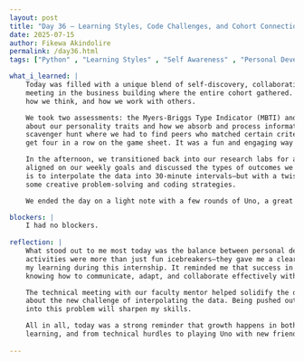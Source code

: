```yaml
---
layout: post
title: "Day 36 – Learning Styles, Code Challenges, and Cohort Connection"
date: 2025-07-15
author: Fikewa Akindolire
permalink: /day36.html
tags: ["Python" , "Learning Styles" , "Self Awareness" , "Personal Development" , "Interpolation" , "Tech Internships" , "Machine Learning"]

what_i_learned: |
    Today was filled with a unique blend of self-discovery, collaboration, and technical growth. We kicked off the morning with an impromptu
    meeting in the business building where the entire cohort gathered. The focus of our session was on understanding ourselves better—how we learn,
    how we think, and how we work with others.

    We took two assessments: the Myers-Briggs Type Indicator (MBTI) and a Learning Style Inventory. These tools helped us uncover insights
    about our personality traits and how we absorb and process information. To make the experience more interactive, we participated in a mini 
    scavenger hunt where we had to find peers who matched certain criteria from our personality and learning style categories—our goal was to
    get four in a row on the game sheet. It was a fun and engaging way to build connections across the cohort.

    In the afternoon, we transitioned back into our research labs for a technical meeting with our faculty mentor. During this session, we
    aligned on our weekly goals and discussed the types of outcomes we expect from the graphs we're generating. One major task we were assigned
    is to interpolate the data into 30-minute intervals—but with a twist. We’re not allowed to use the existing 10-minute data, so it will require
    some creative problem-solving and coding strategies.

    We ended the day on a light note with a few rounds of Uno, a great way to unwind after a productive day.

blockers: |
    I had no blockers. 
  
reflection: |
    What stood out to me most today was the balance between personal development and technical challenge. The personality and learning style 
    activities were more than just fun icebreakers—they gave me a clearer understanding of how I function in group settings and how I can maximize
    my learning during this internship. It reminded me that success in research and in industry isn’t just about technical skills—it’s also about
    knowing how to communicate, adapt, and collaborate effectively with others.

    The technical meeting with our faculty mentor helped solidify the direction of our project this week, and I’m excited (and a little nervous)
    about the new challenge of interpolating the data. Being pushed outside of my comfort zone is where I’ve learned the most, and I know that diving 
    into this problem will sharpen my skills.

    All in all, today was a strong reminder that growth happens in both structured and unexpected moments—from surprise meetings to game-based 
    learning, and from technical hurdles to playing Uno with new friends.
  
---
```

